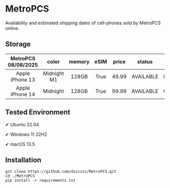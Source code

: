 # MetroPCS
Availability and estimated shipping dates of cell-phones sold by MetroPCS online.
## Storage
|MetroPCS 08/08/2025|color|memory|eSIM|price|status|shipping from|shipping to|
|:--:|:--:|:--:|:--:|:--:|:--:|:--:|:--:|
|Apple iPhone 13|Midnight M1|128GB|True|49.99|AVAILABLE|08/08/2025|08/14/2025|
|Apple iPhone 14|Midnight|128GB|True|99.99|AVAILABLE|08/08/2025|08/14/2025|

## Tested Environment
✔ Ubuntu 22.04

✔ Windows 11 22H2

✔ macOS 13.5
## Installation
```
git clone https://github.com/dsccccc/MetroPCS.git
cd ./MetroPCS
pip install -r requirements.txt
```
